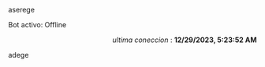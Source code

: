 aserege

<p>Bot activo: Offline</p>
<p align="right"><i>ultima coneccion</i> : <b>12/29/2023, 5:23:52 AM</b></p>

 adege
